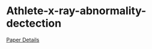 # Athlete-x-ray-abnormality-dectection

[Paper Details](https://github.com/Chaoran-Huang/Athlete-x-ray-abnormality-dectection/blob/master/A%20Study%20on%20Detecting%20Abnormalities%20in%20Athletes%E2%80%99%20Chest%20X-rays%20through%20YOLO%20and%20Faster%20R-CNN.pdf)
